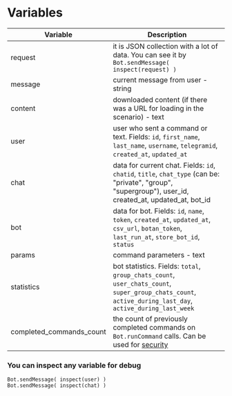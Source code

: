 # Variables

| Variable                 | Description                                                                                                                                                                                       |
| ------------------------ | ------------------------------------------------------------------------------------------------------------------------------------------------------------------------------------------------- |
| request                  | it is JSON collection with a lot of data. You can see it by `Bot.sendMessage( inspect(request) )`                                                                                                 |
| message                  | current message from user - string                                                                                                                                                                |
| content                  | downloaded content (if there was a URL for loading in the scenario) - text                                                                                                                        |
| user                     | user who sent a command or text. Fields: `id`, `first_name`, `last_name`, `username`, `telegramid`, `created_at`, `updated_at`                                                                    |
| chat                     | data for current chat. Fields: `id`, `chatid`, `title`, `chat_type` (can be: "private", "group", "supergroup"), user_id, created_at, updated_at, bot_id                                           |
| bot                      | data for bot. Fields: `id`, `name`, `token`, `created_at`, `updated_at`, `csv_url`, `botan_token`, `last_run_at`, `store_bot_id`, `status`                                                        |
| params                   | command parameters - text                                                                                                                                                                         |
| statistics               | bot statistics. Fields: `total`, `group_chats_count`, `user_chats_count`, `super_group_chats_count`, `active_during_last_day`, `active_during_last_week`                                          |
| completed_commands_count | the count of previously completed commands on `Bot.runCommand` calls. Can be used for [security](https://help.bots.business/scenarios-and-bjs/bjs-security#use-completed_commands_count-variable) |

### You can inspect any variable for debug

```
Bot.sendMessage( inspect(user) )
Bot.sendMessage( inspect(chat) )
```
